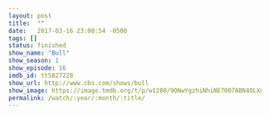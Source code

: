 ```yaml
---
layout: post
title:  ""
date:   2017-03-16 23:00:54 -0500
tags: []
status: finished
show_name: "Bull"
show_season: 1
show_episode: 16
imdb_id: tt5827228
show_url: http://www.cbs.com/shows/bull
show_image: https://image.tmdb.org/t/p/w1280/9ONwYgzhiNhiNE7007ABN4OLXoI.jpg
permalink: /watch/:year/:month/:title/
---
```


